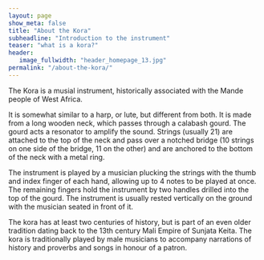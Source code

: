 ```yaml
---
layout: page
show_meta: false
title: "About the Kora"
subheadline: "Introduction to the instrument"
teaser: "what is a kora?"
header:
   image_fullwidth: "header_homepage_13.jpg"
permalink: "/about-the-kora/"
---
```

The Kora is a musial instrument, historically associated with the Mande people of West Africa.

It is somewhat similar to a harp, or lute, but different from both. It is made from a long wooden neck, which passes through
a calabash gourd. The gourd acts a resonator to amplify the sound. Strings (usually 21) are attached to the top of the neck and pass over a notched bridge (10 strings on one side of the bridge, 11 on the other) and are anchored to the bottom of the neck with a metal ring. 

The instrument is played by a musician plucking the strings with the thumb and index finger of each hand, allowing up to 4 notes to be played at once. The remaining fingers hold the instrument by two handles drilled into the top of the gourd. The instrument is usually rested vertically on the ground with the musician seated in front of it.

The kora has at least two centuries of history, but is part of an even older tradition dating back to the 13th century Mali Empire of Sunjata Keita. The kora is traditionally played by male musicians to accompany narrations of history and proverbs and songs in honour of a patron.
